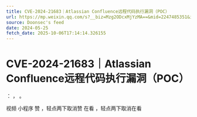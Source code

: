 ```yaml
---
title: CVE-2024-21683｜Atlassian Confluence远程代码执行漏洞（POC）
url: https://mp.weixin.qq.com/s?__biz=Mzg2ODcxMjYzMA==&mid=2247485351&idx=2&sn=0adc42b4d60e706882552cdd8c61db21
source: Doonsec's feed
date: 2024-05-25
fetch_date: 2025-10-06T17:14:14.326155
---
```


# CVE-2024-21683｜Atlassian Confluence远程代码执行漏洞（POC）

：
，
。

视频
小程序
赞
，轻点两下取消赞
在看
，轻点两下取消在看